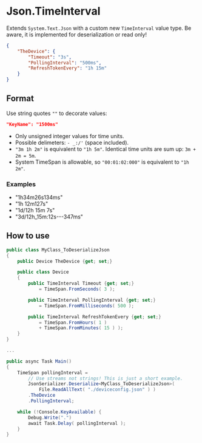 # Json.TimeInterval

Extends `System.Text.Json` with a custom new `TimeInterval` value type. Be aware, it is implemented for deserialization or read only!

```json
{
    "TheDevice": {
        "Timeout": "3s",
        "PollingInterval": "500ms",
        "RefreshTokenEvery": "1h 15m"
    }
}
```

## Format

Use string quotes `""` to decorate values:

```json
"KeyName": "1500ms"
```

- Only unsigned integer values for time units.
- Possible delimeters: `- _:/'` (space included).
- `"3m 1h 2m"` is equivalent to `"1h 5m"`. Identical time units are sum up: `3m + 2m = 5m`.
- System TimeSpan is allowable, so `"00:01:02:000"` is equivalent to `"1h 2m"`.

### Examples

- "1h34m26s134ms"
- "1h 12m127s"
- "1d/12h 15m 7s"
- "3d/12h_15m:12s---347ms"

## How to use

```csharp
public class MyClass_ToDeserializeJson
{
    public Device TheDevice {get; set;}

    public class Device 
    {
        public TimeInterval Timeout {get; set;}
            = TimeSpan.FromSeconds( 3 );

        public TimeInterval PollingInterval {get; set;}
            = TimeSpan.FromMilliseconds( 500 );

        public TimeInterval RefreshTokenEvery {get; set;}
            = TimeSpan.FromHours( 1 )
            + TimeSpan.FromMinutes( 15 ) );
    }
}

...

public async Task Main()
{
    TimeSpan pollingInterval =
        // Use streams not strings! This is just a short example.
        JsonSerializer.Deserialize<MyClass_ToDeserializeJson>(
            File.ReadAllText( "./deviceconfig.json" ) )
        .TheDevice
        .PollingInterval;

    while (!Console.KeyAvailable) {
        Debug.Write(".")
        await Task.Delay( pollingInterval );
    }
}
```
